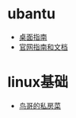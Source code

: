 # ubantu
- [桌面指南](https://help.ubuntu.com/20.10/ubuntu-help/index.html)
- [官网指南和文档](https://ubuntu.com/tutorials#enterprise)
# linux基础
- [鸟哥的私房菜](http://cn.linux.vbird.org/)
